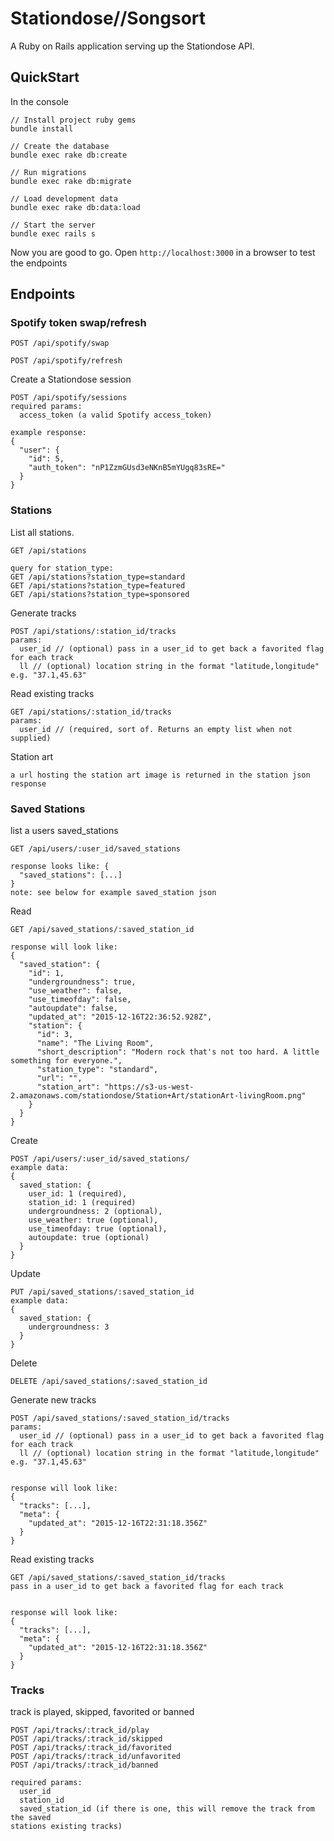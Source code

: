 Stationdose//Songsort
===================

A Ruby on Rails application serving up the Stationdose API.

## QuickStart

In the console

```
// Install project ruby gems
bundle install

// Create the database
bundle exec rake db:create

// Run migrations
bundle exec rake db:migrate

// Load development data
bundle exec rake db:data:load

// Start the server
bundle exec rails s

```
Now you are good to go. Open `http://localhost:3000` in a browser to test the endpoints

## Endpoints


### Spotify token swap/refresh

```
POST /api/spotify/swap
```

```
POST /api/spotify/refresh
```

Create a Stationdose session
```
POST /api/spotify/sessions
required params:
  access_token (a valid Spotify access_token)

example response:
{
  "user": {
    "id": 5,
    "auth_token": "nP1ZzmGUsd3eNKnB5mYUgq83sRE="
  }
}
```

### Stations

List all stations.
```
GET /api/stations

query for station_type:
GET /api/stations?station_type=standard
GET /api/stations?station_type=featured
GET /api/stations?station_type=sponsored
```

Generate tracks
```
POST /api/stations/:station_id/tracks
params:
  user_id // (optional) pass in a user_id to get back a favorited flag for each track
  ll // (optional) location string in the format "latitude,longitude" e.g. "37.1,45.63"
```

Read existing tracks
```
GET /api/stations/:station_id/tracks
params:
  user_id // (required, sort of. Returns an empty list when not supplied)
```

Station art
```
a url hosting the station art image is returned in the station json response
```

### Saved Stations

list a users saved_stations
```
GET /api/users/:user_id/saved_stations

response looks like: {
  "saved_stations": [...]
}
note: see below for example saved_station json
```

Read
```
GET /api/saved_stations/:saved_station_id

response will look like:
{
  "saved_station": {
    "id": 1,
    "undergroundness": true,
    "use_weather": false,
    "use_timeofday": false,
    "autoupdate": false,
    "updated_at": "2015-12-16T22:36:52.928Z",
    "station": {
      "id": 3,
      "name": "The Living Room",
      "short_description": "Modern rock that's not too hard. A little something for everyone.",
      "station_type": "standard",
      "url": "",
      "station_art": "https://s3-us-west-2.amazonaws.com/stationdose/Station+Art/stationArt-livingRoom.png"
    }
  }
}
```

Create
```
POST /api/users/:user_id/saved_stations/
example data:
{
  saved_station: {
    user_id: 1 (required),
    station_id: 1 (required)
    undergroundness: 2 (optional),
    use_weather: true (optional),
    use_timeofday: true (optional),
    autoupdate: true (optional)
  }
}
```

Update
```
PUT /api/saved_stations/:saved_station_id
example data:
{
  saved_station: {
    undergroundness: 3
  }
}
```

Delete
```
DELETE /api/saved_stations/:saved_station_id
```

Generate new tracks
```
POST /api/saved_stations/:saved_station_id/tracks
params: 
  user_id // (optional) pass in a user_id to get back a favorited flag for each track
  ll // (optional) location string in the format "latitude,longitude" e.g. "37.1,45.63"


response will look like:
{
  "tracks": [...],
  "meta": {
    "updated_at": "2015-12-16T22:31:18.356Z"
  }
}
```

Read existing tracks
```
GET /api/saved_stations/:saved_station_id/tracks
pass in a user_id to get back a favorited flag for each track


response will look like:
{
  "tracks": [...],
  "meta": {
    "updated_at": "2015-12-16T22:31:18.356Z"
  }
}
```

### Tracks

track is played, skipped, favorited or banned
```
POST /api/tracks/:track_id/play
POST /api/tracks/:track_id/skipped
POST /api/tracks/:track_id/favorited
POST /api/tracks/:track_id/unfavorited
POST /api/tracks/:track_id/banned

required params:
  user_id
  station_id
  saved_station_id (if there is one, this will remove the track from the saved
stations existing tracks)
```
